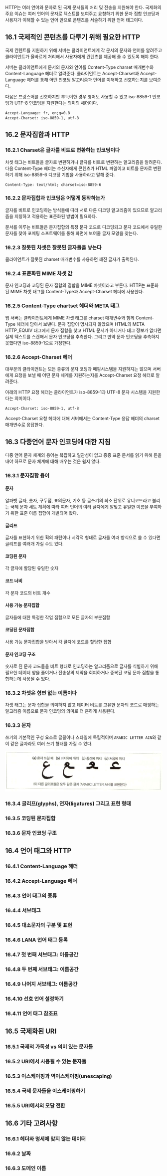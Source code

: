 
HTTP는 여러 언어와 문자로 된 국제 문서들의 처리 및 전송을 지원해야 한다. 국제화의 주요 이슈는 여러 언어의 문자로 텍스트를 보여주고 요청하기 위한 문자 집합 인코딩과 사용자가 이해할 수 있는 언어 만으로 콘텐츠를 서술하기 위한 언어 태그이다.

## 16.1 국제적인 콘턴츠를 다루기 위해 필요한 HTTP

국제 컨텐트를 지원하기 위해 서버는 클라이언트에게 각 문서의 문자와 언어를 알려주고 클라이언트가 올바르게 처리해서 사용자에게 컨텐츠를 제공해 줄 수 있도록 해야 한다.

서버는 클라이언트에게 문서의 문자와 언어를 Content-Type charset 매개변수와 Content-Language 헤더로 알려준다. 클라이언트는 Accept-Charset과 Accept-Language 헤더를 통해 어떤 인코딩 알고리즘과 언어를 이해하고 선호하는지를 보여준다.

다음은 프랑스어를 선호하지만 부득이한 경우 영어도 사용할 수 있고 iso-8859-1 인코딩과 UTF-8 인코딩을 지원한다는 의미의 헤더이다.

```
Accept-Language: fr, en;q=0.8
Accept-Charset: iso-8859-1, utf-8
```

## 16.2 문자집합과 HTTP

### 16.2.1 Charset은 글자를 비트로 변환하는 인코딩이다

차셋 태그는 비트들을 글자로 변환하거나 글자를 비트로 변환하는 알고리즘을 알려준다. 다음 Content-Type 헤더는 수신자에게 콘텐츠가 HTML 파일이고 비트를 문자로 변환하기 위해 iso-8859-6 디코딩 기법을 사용하라고 말해 준다.

```
Content-Type: text/html; charset=iso-8859-6
```

### 16.2.2 문자집합과 인코딩은 어떻게 동작하는가

글자를 비트로 인코딩하는 방식들에 따라 서로 다른 디코딩 알고리즘이 있으므로 알고리즘을 지칭하고 적용하는 표준화된 방법이 필요하다.

문서를 이루는 비트들은 문자집합의 특정 문자 코드로 디코딩되고 문자 코드에서 유일한 문자를 찾아 포메팅 소프트웨어를 통해 화면에 보여줄 글자 모양을 찾는다.

### 16.2.3 잘못된 차셋은 잘못된 글자들을 낳는다

클라이언트가 잘못된 charset 매개변수를 사용하면 깨진 글자가 출력된다.

### 16.2.4 표준화된 MIME 차셋 값

문자 인코딩과 코딩된 문자 집합의 결합을 MIME 차셋이라고 부른다. HTTP는 표준화된 MIME 차셋 태그를 Content-Type과 Accept-Charset 헤더에 사용한다.

### 16.2.5 Content-Type chartset 헤더와 META 태그

웹 서버는 클라이언트에게 MIME 차셋 태그를 charset 매개변수와 함께 Content-Type 헤더에 담아서 보낸다. 문자 집합이 명시되지 않았으며 HTML의 META HTTP_EQUIV 태그에서 문자 집합을 찾고  HTML 문서가 아니거나 태그 정보가 없다면 실제 텍스트를 스캔해서 문자 인코딩을 추측한다. 그리고 만약 문자 인코딩을 추측하지 못했다면 iso-8859-1으로 가정한다.

### 16.2.6 Accept-Charset 헤더

대부분의 클라이언트는 모든 종류의 문자 코딩과 매핑시스템을 지원하지는 않으며 서버에게 요청을 보낼 때 어떤 문자 체계를 지원하는지를 Accept-Charset 요청 헤더로 알려준다.

아래의 HTTP 요청 헤더는 클라이언트가 iso-8859-1과 UTF-8 문자 시스템을 지원한다는 의미이다.

```
Accept-Charset: iso-8859-1, utf-8
```

Accept-Charset 요청 헤더에 대해 서버에서는 Content-Type 응답 헤더의 charset 매개변수로 응답한다.

## 16.3 다중언어 문자 인코딩에 대한 지침

다중 언어 문자 체계의 용어는 복잡하고 일관성이 없고 종종 표준 문서를 읽기 위해 돈을 내야 하므로 문자 체계에 대해 배우는 것은 쉽지 않다.

### 16.3.1 문자집합 용어

#### 문자
알파벳 글자, 숫자, 구두점, 표의문자, 기호 등 글쓰기의 최소 단위로 유니코드라고 불리는 국제 문자 세트 계획에 따라 여러 언어의 여러 글자에게 알맞고 유일한 이름을 부여하기 위한 표준 이름 집합이 개발되어 왔다.
#### 글리프
글자를 표현하기 위한 획의 패턴이나 시각적 형태로 글자를 여러 방식으로 쓸 수 있다면 글리프를 여러개 가질 수도 있다.
#### 코딩된 문자
각 글자에 할당된 유일한 숫자
#### 코드 너비
각 문자 코드의 비트 개수
#### 사용 가능 문자집합
글자들에 대한 특정한 작업 집합으로 모든 글자의 부분집합
#### 코딩된 문자집합
사용 가능 문자집합을 받아서 각 글자에 코드를 할당한 집합
#### 문자 인코딩 구조
숫자로 된 문자 코드들을 비트 형태로 인코딩하는 알고리즘으로 글자를 식별하기 위해 필요한 데이터 양을 줄이거나 전송상의 제약을 회피하거나 중복된 코딩 문자 집합을 통합하는데 사용될 수 있다.

### 16.3.2 차셋은 형편 없는 이름이다

차셋 태그는 문자 집합을 의미하지 않고 데이터 비트를 고유한 문자의 코드로 매핑하는 알고리즘 이름으로 문자 인코딩의 의미로 더 흔하게 사용된다.

### 16.3.3 문자

쓰기의 기본적인 구성 요소로 글꼴이나 스타일에 독립적이며 `ARABIC LETTER AIN`와 같이 같은 글자라도 여러 쓰기 형태를 가질 수 있다. 

![ARABIC LETTER AIN의 위치에 따른 네가지 형태](attachments/Pasted%20image%2020231125112442.png)

### 16.3.4 글리프(glyphs), 연자(ligatures) 그리고 표현 형태

### 16.3.5 코딩된 문자집합

### 16.3.6 문자 인코딩 구조

## 16.4 언어 태그와 HTTP

### 16.4.1 Content-Language 헤더

### 16.4.2 Accept-Language 헤더

### 16.4.3 언어 태그의 종류

### 16.4.4 서브태그

### 16.4.5 대소문자의 구분 및 표현

### 16.4.6 LANA 언어 태그 등록

### 16.4.7 첫 번째 서브태그: 이름공간

### 16.4.8 두 번째 서브태그: 이름공간

### 16.4.9 나머지 서브태그: 이름공간

### 16.4.10 선호 언어 설정하기

### 16.4.11 언어 태그 참조표

## 16.5 국제화된 URI

### 16.5.1 국제적 가독성 vs 의미 있는 문자들

### 16.5.2 URI에서 사용될 수 있는 문자들

### 16.5.3 이스케이핑과 역이스케이핑(unescaping)

### 16.5.4 국제 문자들을 이스케이핑하기

### 16.5.5 URI에서의 모달 전환

## 16.6 기타 고려사항

### 16.6.1 헤더와 명세에 맞지 않는 데이터

### 16.6.2 날짜

### 16.6.3 도메인 이름